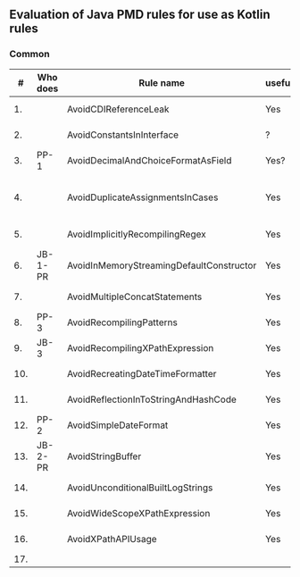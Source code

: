 Evaluation of Java PMD rules for use as Kotlin rules
---
### Common

| #   | Who does | Rule name                                | useful | complexity | used by sponsors | importance  | already available | note / to investigate                                                                                                   |
|-----|----------|------------------------------------------|--------|------------|------------------|-------------|-------------------|-------------------------------------------------------------------------------------------------------------------------|
| 1.  |          | AvoidCDIReferenceLeak                    | Yes    | Medium     | No               | Low         | Not found         | Kotlin mostly not used with Java/JakartaEE                                                                              |
| 2.  |          | AvoidConstantsInInterface                | ?      | Low?       | Yes              | Low         | Not found         | To investiate                                                                                                           |
| 3.  | PP-1     | AvoidDecimalAndChoiceFormatAsField       | Yes?   | Low        | Yes              | High        | Not found         | NumberFornat/DateFormat not included?                                                                                   |
| 4.  |          | AvoidDuplicateAssignmentsInCases         | Yes    | Medium     | Yes              | Low/Medium  | Partly found      | Detekt:DuplicateCaseInWhenExpression has overlap but is not the same. Add example, doc, Questionable if occuring often. |
| 5.  |          | AvoidImplicitlyRecompilingRegex          | Yes    | High       | Yes              | High        | Not found         | Kotlin has own String/regex, also occurs here? support both?                                                            |
| 6.  | JB-1-PR  | AvoidInMemoryStreamingDefaultConstructor | Yes    | Low        | Yes              | High        | Not found         | Kotlin types? -> No                                                                                                     |
| 7.  |          | AvoidMultipleConcatStatements            | Yes    | Medium     | Yes              | High        | Not found         | How concat in Kotlin? Seems like Java                                                                                   | 
| 8.  | PP-3     | AvoidRecompilingPatterns                 | Yes    | Low/Medium | Yes              | High        | Not found         | Kotlin version?                                                                                                         |
| 9.  | JB-3     | AvoidRecompilingXPathExpression          | Yes    | Low        | Yes              | Medium/High | Not found         | Good example ThreadLocal in Kotlin?                                                                                     |
| 10. |          | AvoidRecreatingDateTimeFormatter         | Yes    | Medium     | Yes              | High        | Not found         | -                                                                                                                       |
| 11. |          | AvoidReflectionInToStringAndHashCode     | Yes    | Low/Medium | Yes              | Low/Medium  | Not found         | -                                                                                                                       |
| 12. | PP-2     | AvoidSimpleDateFormat                    | Yes    | Low        | Yes              | Medium      | Not found         |                                                                                                                         |
| 13. | JB-2-PR   | AvoidStringBuffer                        | Yes    | Low        | Yes              | Low/Medium  | Not found         |                                                                                                                         |
| 14. |          | AvoidUnconditionalBuiltLogStrings        | Yes    | High       | Yes              | Medium      | Not found         |                                                                                                                         | 
| 15. |          | AvoidWideScopeXPathExpression            | Yes    | Low        | Yes              | Medium      | Not found         |                                                                                                                         | 
| 16. |          | AvoidXPathAPIUsage                       | Yes    | Low        | Yes              | Medium      | Not found         | remove VTD reference?, seems old, better alternatives?                                                                  |
| 17. |          |                                          |        |            |                  |             |                   |                                                                                                                         |

